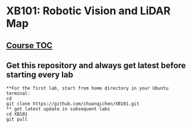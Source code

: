 # XB101: Robotic Vision and LiDAR Map

## [Course TOC](https://github.com/chuanqichen/XB101/blob/master/TOC.md)

## Get this repository and always get latest before starting every lab
```
**For the first lab, start from home directory in your Ubuntu terminal: 
cd 
git clone https://github.com/chuanqichen/XB101.git
** get latest update in subsequent labs 
cd XB101
git pull
```
